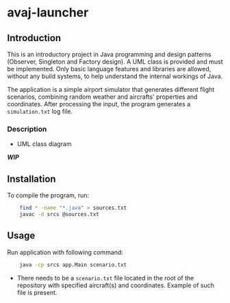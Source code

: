 # avaj-launcher

## Introduction

This is an introductory project in Java programming and design patterns
(Observer, Singleton and Factory design). A UML class is provided and must
be implemented. Only basic language features and libraries are allowed,
without any build systems, to help understand the internal workings of Java.

The application is a simple airport simulator that generates different flight
scenarios, combining random weather and aircrafts' properties and coordinates.
After processing the input, the program generates a ```simulation.txt``` log file.

### Description

* UML class diagram

***WIP***

## Installation

To compile the program, run:
```bash
	find * -name "*.java" > sources.txt
	javac -d srcs @sources.txt
```

## Usage

Run application with following command:
```bash
	java -cp srcs app.Main scenario.txt
```

* There needs to be a ```scenario.txt``` file located in the root of the
repository with specified aircraft(s) and coordinates. Example of such file
is present.
